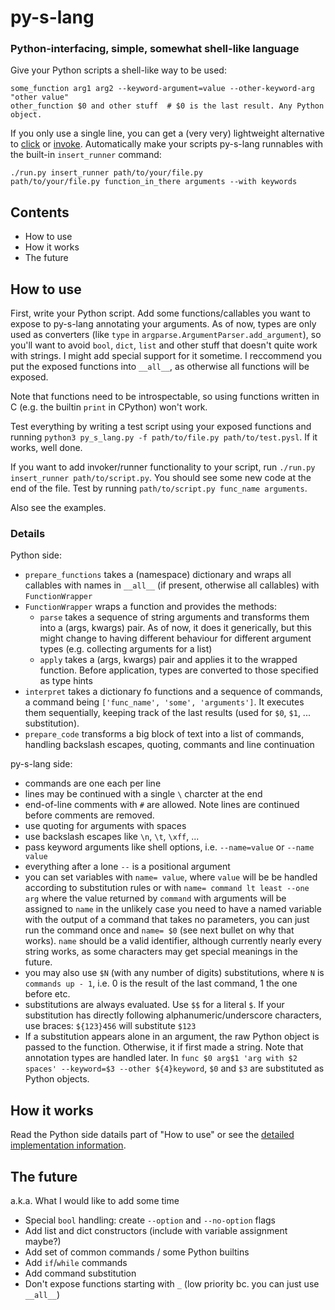 # py-s-lang
### Python-interfacing, simple, somewhat shell-like language

Give your Python scripts a shell-like way to be used:

    some_function arg1 arg2 --keyword-argument=value --other-keyword-arg "other value"
    other_function $0 and other stuff  # $0 is the last result. Any Python object.

If you only use a single line, you can get a (very very) lightweight alternative to
[click](https://palletsprojects.com/p/click/) or [invoke](https://www.pyinvoke.org/).
Automatically make your scripts py-s-lang runnables with the built-in ``insert_runner``
command:

    ./run.py insert_runner path/to/your/file.py
    path/to/your/file.py function_in_there arguments --with keywords

## Contents

- How to use
- How it works
- The future

## How to use

First, write your Python script. Add some functions/callables you want to expose to
py-s-lang annotating your arguments. As of now, types are only used as converters
(like ``type`` in ``argparse.ArgumentParser.add_argument``), so you'll want to avoid
``bool``, ``dict``, ``list`` and other stuff that doesn't quite work with strings.
I might add special support for it sometime. I reccommend you put the exposed functions into ``__all__``, as otherwise all functions will be exposed.

Note that functions need to be introspectable, so using functions written in C
(e.g. the builtin ``print`` in CPython) won't work.

Test everything by writing a test script using your exposed functions and
running ``python3 py_s_lang.py -f path/to/file.py path/to/test.pysl``. If it works, well done.

If you want to add invoker/runner functionality to your script, run ``./run.py insert_runner path/to/script.py``.
You should see some new code at the end of the file. Test by
running ``path/to/script.py func_name arguments``.

Also see the examples.

### Details

Python side:

- ``prepare_functions`` takes a (namespace) dictionary and wraps all callables with
    names in ``__all__`` (if present, otherwise all callables) with ``FunctionWrapper``
- ``FunctionWrapper`` wraps a function and provides the methods:
    - ``parse`` takes a sequence of string arguments and transforms them into a (args, kwargs)
        pair. As of now, it does it generically, but this might change to having different
        behaviour for different argument types (e.g. collecting arguments for a list)
    - ``apply`` takes a (args, kwargs) pair and applies it to the wrapped function.
        Before application, types are converted to those specified as type hints
- ``interpret`` takes a dictionary fo functions and a sequence of commands, a command being
    ``['func_name', 'some', 'arguments']``. It executes them sequentially, keeping track
    of the last results (used for ``$0``, ``$1``, ... substitution).
- ``prepare_code`` transforms a big block of text into a list of commands, handling
    backslash escapes, quoting, commants and line continuation

py-s-lang side:

- commands are one each per line
- lines may be continued with a single ``\`` charcter at the end
- end-of-line comments with ``#`` are allowed. Note lines are continued before comments are removed.
- use quoting for arguments with spaces
- use backslash escapes like ``\n``, ``\t``, ``\xff``, ...
- pass keyword arguments like shell options, i.e. ``--name=value`` or ``--name value``
- everything after a lone ``--`` is a positional argument
- you can set variables with ``name= value``, where ``value`` will be be handled
  according to substitution rules or with ``name= command lt least --one arg``
  where the value returned by ``command`` with arguments will be assigned to ``name``
  in the unlikely case you need to have a named variable with the output of a
  command that takes no parameters, you can just run the command once and ``name= $0``
  (see next bullet on why that works).
  ``name`` should be a valid identifier, although currently nearly every string
  works, as some characters may get special meanings in the future.
- you may also use ``$N`` (with any number of digits) substitutions,
  where ``N`` is ``commands up - 1``, i.e. 0 is the result of the last command, 1 the one before etc.
- substitutions are always evaluated. Use ``$$`` for a literal ``$``. If your substitution has
    directly following alphanumeric/underscore characters, use braces: ``${123}456`` will substitute ``$123``
- If a substitution appears alone in an argument, the raw Python object is passed to the function.
    Otherwise, it if first made a string. Note that annotation types are handled later.
    In ``func $0 arg$1 'arg with $2 spaces' --keyword=$3 --other ${4}keyword``,
    ``$0`` and ``$3`` are substituted as Python objects.

## How it works

Read the Python side datails part of "How to use" or
see the [detailed implementation information](https://github.com/mik2k2/py-s-lang/blob/master/py_s_lang.py).

## The future
a.k.a. What I would like to add some time

- Special ``bool`` handling: create ``--option`` and ``--no-option`` flags
- Add list and dict constructors (include with variable assignment maybe?)
- Add set of common commands / some Python builtins
- Add ``if``/``while`` commands
- Add command substitution
- Don't expose functions starting with ``_`` (low priority bc. you can just use ``__all__``)
